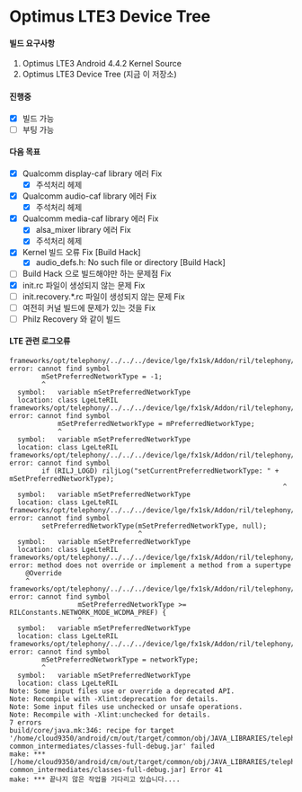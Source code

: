 # Optimus LTE3 Device Tree
#### 빌드 요구사항
1. Optimus LTE3 Android 4.4.2 Kernel Source
2. Optimus LTE3 Device Tree (지금 이 저장소)

#### 진행중
- [x] 빌드 가능
- [ ] 부팅 가능

#### 다음 목표

- [x] Qualcomm display-caf library 에러 Fix
  - [x] 주석처리 헤제
- [x] Qualcomm audio-caf library 에러 Fix
  - [x] 주석처리 헤제
- [x] Qualcomm media-caf library 에러 Fix
  - [x] alsa_mixer library 에러 Fix
  - [x] 주석처리 헤제
- [x] Kernel 빌드 오류 Fix [Build Hack]
  - [x] audio_defs.h: No such file or directory [Build Hack]
- [ ] Build Hack 으로 빌드해야만 하는 문제점 Fix
- [x] init.rc 파일이 생성되지 않는 문제 Fix
- [ ] init.recovery.*.rc 파일이 생성되지 않는 문제 Fix
- [ ] 여전히 커널 빌드에 문제가 있는 것을 Fix
- [ ] Philz Recovery 와 같이 빌드

#### LTE 관련 로그오류
```
frameworks/opt/telephony/../../../device/lge/fx1sk/Addon/ril/telephony/java/com/android/internal/telephony/LgeLteRIL.java:73: error: cannot find symbol
        mSetPreferredNetworkType = -1;
        ^
  symbol:   variable mSetPreferredNetworkType
  location: class LgeLteRIL
frameworks/opt/telephony/../../../device/lge/fx1sk/Addon/ril/telephony/java/com/android/internal/telephony/LgeLteRIL.java:224: error: cannot find symbol
            mSetPreferredNetworkType = mPreferredNetworkType;
            ^
  symbol:   variable mSetPreferredNetworkType
  location: class LgeLteRIL
frameworks/opt/telephony/../../../device/lge/fx1sk/Addon/ril/telephony/java/com/android/internal/telephony/LgeLteRIL.java:353: error: cannot find symbol
        if (RILJ_LOGD) riljLog("setCurrentPreferredNetworkType: " + mSetPreferredNetworkType);
                                                                    ^
  symbol:   variable mSetPreferredNetworkType
  location: class LgeLteRIL
frameworks/opt/telephony/../../../device/lge/fx1sk/Addon/ril/telephony/java/com/android/internal/telephony/LgeLteRIL.java:354: error: cannot find symbol
        setPreferredNetworkType(mSetPreferredNetworkType, null);
                                ^
  symbol:   variable mSetPreferredNetworkType
  location: class LgeLteRIL
frameworks/opt/telephony/../../../device/lge/fx1sk/Addon/ril/telephony/java/com/android/internal/telephony/LgeLteRIL.java:351: error: method does not override or implement a method from a supertype
    @Override
    ^
frameworks/opt/telephony/../../../device/lge/fx1sk/Addon/ril/telephony/java/com/android/internal/telephony/LgeLteRIL.java:363: error: cannot find symbol
                 mSetPreferredNetworkType >= RILConstants.NETWORK_MODE_WCDMA_PREF) {
                 ^
  symbol:   variable mSetPreferredNetworkType
  location: class LgeLteRIL
frameworks/opt/telephony/../../../device/lge/fx1sk/Addon/ril/telephony/java/com/android/internal/telephony/LgeLteRIL.java:366: error: cannot find symbol
        mSetPreferredNetworkType = networkType;
        ^
  symbol:   variable mSetPreferredNetworkType
  location: class LgeLteRIL
Note: Some input files use or override a deprecated API.
Note: Recompile with -Xlint:deprecation for details.
Note: Some input files use unchecked or unsafe operations.
Note: Recompile with -Xlint:unchecked for details.
7 errors
build/core/java.mk:346: recipe for target '/home/cloud9350/android/cm/out/target/common/obj/JAVA_LIBRARIES/telephony-common_intermediates/classes-full-debug.jar' failed
make: *** [/home/cloud9350/android/cm/out/target/common/obj/JAVA_LIBRARIES/telephony-common_intermediates/classes-full-debug.jar] Error 41
make: *** 끝나지 않은 작업을 기다리고 있습니다....
```
